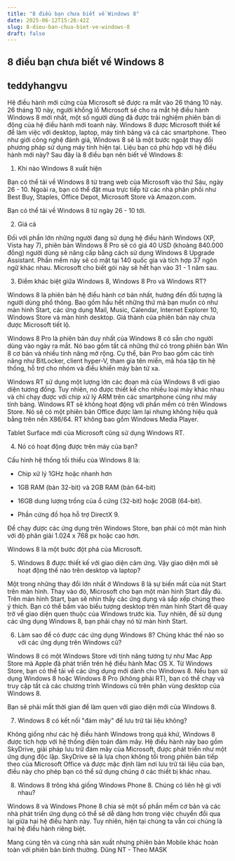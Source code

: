 ```yaml
---
title: "8 điều bạn chưa biết về Windows 8"
date: 2025-06-12T15:26:42Z
slug: 8-dieu-ban-chua-biet-ve-windows-8
draft: false
---
```


## 8 điều bạn chưa biết về Windows 8

## teddyhangvu

Hệ điều hành mới cứng của Microsoft sẽ được ra mắt vào 26 tháng 10 này.
26 tháng 10 này, người khổng lồ Microsoft sẽ cho ra mắt hệ điều hành Windows 8 mới nhất, một số người dùng đã được trải nghiệm phiên bản di động của hệ điều hành mới toanh này. Windows 8 được Microsoft thiết kế để làm việc với desktop, laptop, máy tính bảng và cả các smartphone. Theo như giới công nghệ đánh giá, Windows 8 sẽ là một bước ngoặt thay đổi phương pháp sử dụng máy tính hiện tại. Liệu bạn có phù hợp với hệ điều hành mới này? Sau đây là 8 điều bạn nên biết về Windows 8:
 
1. Khi nào Windows 8 xuất hiện
 
Bạn có thể tải về Windows 8 từ trang web của Microsoft vào thứ Sáu, ngày 26 - 10. Ngoài ra, bạn có thể đặt mua trực tiếp từ các nhà phân phối như Best Buy, Staples, Office Depot, Microsoft Store và Amazon.com.
 

Bạn có thể tải về Windows 8 từ ngày 26 - 10 tới.
 
2. Giá cả
 
Đối với phần lớn những người đang sử dụng hệ điều hành Windows (XP, Vista hay 7), phiên bản Windows 8 Pro sẽ có giá 40 USD (khoảng 840.000 đồng) người dùng sẽ nâng cấp bằng cách sử dụng Windows 8 Upgrade Assistant. Phần mềm này sẽ có mặt tại 140 quốc gia và tích hợp 37 ngôn ngữ khác nhau. Microsoft cho biết gói này sẽ hết hạn vào 31 - 1 năm sau.
 
3. Điểm khác biệt giữa Windows 8, Windows 8 Pro và Windows RT?
 
Windows 8 là phiên bản hệ điều hành cơ bản nhất, hướng đến đối tượng là người dùng phổ thông. Bao gồm hầu hết những thứ mà bạn muốn có như màn hình Start, các ứng dụng Mail, Music, Calendar, Internet Explorer 10, Windows Store và màn hình desktop. Giá thành của phiên bản này chưa được Microsoft tiết lộ.
 
Windows 8 Pro là phiên bản duy nhất của Windows 8 có sẵn cho người dùng vào ngày ra mắt. Nó bao gồm tất cả những thứ có trong phiên bản Win 8 cơ bản và nhiều tính năng mở rộng. Cụ thể, bản Pro bao gồm các tính năng như BitLocker, client hyper-V, tham gia tên miền, mã hóa tập tin hệ thống, hỗ trợ cho nhóm và điều khiển máy bàn từ xa.
 
Windows RT sử dụng một lượng lớn các đoạn mã của Windows 8 với giao diện tương đồng. Tuy nhiên, nó được thiết kế cho nhiều loại máy khác nhau và chỉ chạy được với chip xử lý ARM trên các smartphone cũng như máy tính bảng. Windows RT sẽ không hoạt động với phần mềm có trên Windows Store. Nó sẽ có một phiên bản Office được làm lại nhưng không hiệu quả bằng trên nền X86/64. RT không bao gồm Windows Media Player.
 

Tablet Surface mới của Microsoft cũng sử dụng Windows RT.
 
4. Nó có hoạt động được trên máy của bạn?
 
Cấu hình hệ thống tối thiểu của Windows 8 là:
 
- Chip xử lý 1GHz hoặc nhanh hơn
 
- 1GB RAM (bản 32-bit) và 2GB RAM (bản 64-bit)
 
- 16GB dung lượng trống của ổ cứng (32-bit) hoặc 20GB (64-bit).
 
- Phần cứng đồ họa hỗ trợ DirectX 9.
 
Để chạy được các ứng dụng trên Windows Store, bạn phải có một màn hình với độ phân giải 1.024 x 768 px hoặc cao hơn.
 

Windows 8 là một bước đột phá của Microsoft.
 
5. Windows 8 được thiết kế với giao diện cảm ứng. Vậy giao diện mới sẽ hoạt động thế nào trên desktop và laptop?
 
Một trong những thay đổi lớn nhất ở Windows 8 là sự biến mất của nút Start trên màn hình. Thay vào đó, Microsoft cho bạn một màn hình Start đầy đủ. Trên màn hình Start, bạn sẽ nhìn thấy các ứng dụng và sắp xếp chúng theo ý thích. Bạn có thể bấm vào biểu tượng desktop trên màn hình Start để quay trở về giao diện quen thuộc của Windows trước kia. Tuy nhiên, để sử dụng các ứng dụng Windows 8, bạn phải chạy nó từ màn hình Start.
 
6. Làm sao để có được các ứng dụng Windows 8? Chúng khác thế nào so với các ứng dụng trên Windows cũ?
 
Windows 8 có một Windows Store với tính năng tương tự như Mac App Store mà Apple đã phát triển trên hệ điều hành Mac OS X. Từ Windows Store, bạn có thể tải về các ứng dụng mới dành cho Windows 8. Nếu bạn sử dụng Windows 8 hoặc Windows 8 Pro (không phải RT), bạn có thể chạy và truy cập tất cả các chương trình Windows cũ trên phân vùng desktop của Windows 8.
 

Bạn sẽ phải mất thời gian để làm quen với giao diện mới của Windows 8.
 
7. Windows 8 có kết nối "đám mây" để lưu trữ tài liệu không?
 
Không giống như các hệ điều hành Windows trong quá khứ, Windows 8 được tích hợp với hệ thống điện toán đám mây. Hệ điều hành này bao gồm SkyDrive, giải pháp lưu trữ đám mây của Microsoft, được phát triển như một ứng dụng độc lập. SkyDrive sẽ là lựa chọn không tồi trong phiên bản tiếp theo của Microsoft Office và được mặc định làm nơi lưu trữ tài liệu của bạn, điều này cho phép bạn có thể sử dụng chúng ở các thiết bị khác nhau.
 
8. Windows 8 trông khá giống Windows Phone 8. Chúng có liên hệ gì với nhau?
 
Windows 8 và Windows Phone 8 chia sẻ một số phần mềm cơ bản và các nhà phát triển ứng dụng có thể sẽ dễ dàng hơn trong việc chuyển đổi qua lại giữa hai hệ điều hành này. Tuy nhiên, hiện tại chúng ta vẫn coi chúng là hai hệ điều hành riêng biệt.
 

Mang cùng tên và cùng nhà sản xuất nhưng phiên bản Mobile khác hoàn toàn với phiên bản bình thường.
Dũng NT - Theo MASK​